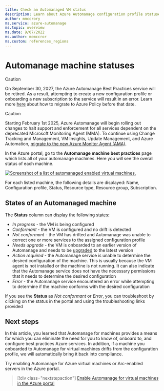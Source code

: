 ```yaml
---
title: Check an Automanaged VM status
description: Learn about Azure Automanage configuration profile statuses for virtual machines.
author: mmccrory
ms.service: azure-automanage
ms.topic: overview
ms.date: 9/07/2022
ms.author: memccror
ms.custom: references_regions
---
```


# Automanage machine statuses

> [!CAUTION]
> On September 30, 2027, the Azure Automanage Best Practices service will be retired. As a result, attempting to create a new configuration profile or onboarding a new subscription to the service will result in an error. Learn more [here](https://aka.ms/automanagemigration/) about how to migrate to Azure Policy before that date. 

> [!CAUTION]
> Starting February 1st 2025, Azure Automanage will begin rolling out changes to halt support and enforcement for all services dependent on the deprecated Microsoft Monitoring Agent (MMA). To continue using Change Tracking and Management, VM Insights, Update Management, and Azure Automation, [migrate to the new Azure Monitor Agent (AMA)](aka.ms/mma-to-ama).

In the Azure portal, go to the **Automanage machine best practices** page which lists all of your automanage machines. Here you will see the overall status of each machine.

[ ![Screenshot of a list of automanaged enabled virtual machines.](./media/automanage-virtual-machines/configured-status.png) ](./media/automanage-virtual-machines/configured-status.png#lightbox)

For each listed machine, the following details are displayed: Name, Configuration profile, Status, Resource type, Resource group, Subscription.

## States of an Automanaged machine

The **Status** column can display the following states:
- *In progress* - the VM is being configured
- *Conformant* - the VM is configured and no drift is detected
- *Not conformant* - the VM has drifted and Automanage was unable to correct one or more services to the assigned configuration profile 
- *Needs upgrade* - the VM is onboarded to an earlier version of Automanage and needs to be [upgraded](automanage-upgrade.md) to the latest version
- *Action required* - the Automanage service is unable to determine the desired configuration of the machine. This is usually because the VM agent is not installed or the machine is not running. It can also indicate that the Automanage service does not have the necessary permissions that it needs to determine the desired configuration
- *Error* - the Automanage service encountered an error while attempting to determine if the machine conforms with the desired configuration

If you see the **Status** as *Not conformant* or *Error*, you can troubleshoot by clicking on the status in the portal and using the troubleshooting links provided

## Next steps

In this article, you learned that Automanage for machines provides a means for which you can eliminate the need for you to know of, onboard to, and configure best practices Azure services. In addition, if a machine you onboarded to Automanage for virtual machines drifts from the configuration profile, we will automatically bring it back into compliance.

Try enabling Automanage for Azure virtual machines or Arc-enabled servers in the Azure portal.

> [!div class="nextstepaction"]
> [Enable Automanage for virtual machines in the Azure portal](quick-create-virtual-machines-portal.md)
